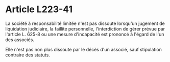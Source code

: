 # Article L223-41

La société à responsabilité limitée n'est pas dissoute lorsqu'un jugement de liquidation judiciaire, la faillite personnelle, l'interdiction de gérer prévue par l'article L. 625-8 ou une mesure d'incapacité est prononcé à l'égard de l'un des associés.

Elle n'est pas non plus dissoute par le décès d'un associé, sauf stipulation contraire des statuts.
